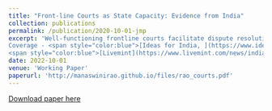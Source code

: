 ```yaml
---
title: "Front-line Courts as State Capacity: Evidence from India"
collection: publications
permalink: /publication/2020-10-01-jmp
excerpt: 'Well-functioning frontline courts facilitate dispute resolution, making them a core aspect of state capacity. Using rich data from India and exogenous variation in the timing of judge staffing changes, I show that these have a persistent effect on judge headcount and vacancy rates in the corresponding district court. Removal of vacancy substantially improves local judicial capacity, where each additional judge resolves 200 legal cases, reducing litigation backlog. In a context with high levels of congestion in local courts, this capacity improvement enables credit circulation, and increases the productivity of local formal sector firms, generating a benefit-cost ratio exceeding 3. Creation of vacancy has a negative effect on the local firms. The reduction in judicial capacity is likely manifested through the ability of law enforcement agencies to contain less serious crimes that require court orders prior to investigation. 
Coverage - <span style="color:blue">[Ideas for India, ](https://www.ideasforindia.in/topics/governance/how-district-courts-influence-firm-growth.html)</span>
<span style="color:blue">[Livemint](https://www.livemint.com/news/india/how-hiring-more-judges-can-spur-firm-growth-11580904188976.html)</span>'
date: 2022-10-01
venue: 'Working Paper'
paperurl: 'http://manaswinirao.github.io/files/rao_courts.pdf'
---
```


<span style="color:blue">[Download paper here](http://manaswinirao.github.io/files/rao_courts.pdf)</span>
